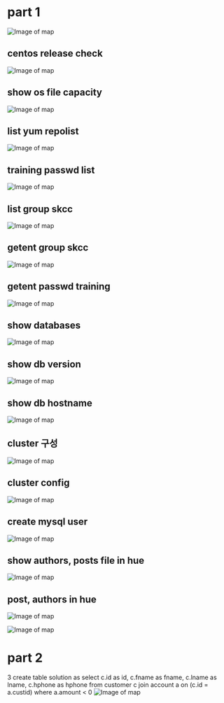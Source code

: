 # part 1 

![Image of map](/commands.PNG)

## centos release check
![Image of map](/centos%20release.PNG)

## show os file capacity
![Image of map](/show%20file%20capa.PNG)

## list yum repolist
![Image of map](/list%20yum%20repo%20list.PNG)

## training passwd list
![Image of map](/training%20passwd%20list.PNG)

## list group skcc
![Image of map](/list%20group%20skcc.PNG)

## getent group skcc
![Image of map](/getent%20group%20skcc.PNG)

## getent passwd training
![Image of map](/getent%20passwd%20training.PNG)

## show databases
![Image of map](/show%20databases.PNG)

## show db version
![Image of map](/show%20db%20version.PNG)

## show db hostname
![Image of map](/show%20db%20hostname.PNG)

## cluster 구성
![Image of map](/cluster%20구성.PNG)

## cluster config
![Image of map](/cluster%20db%20config.PNG)

## create mysql user
![Image of map](/create%20mysql%20user.PNG)

## show authors, posts file in hue
![Image of map](/authors%20in%20hue.PNG)

## post, authors in hue
![Image of map](/posts%20in%20hue.PNG)

![Image of map](/hive%20authors%20posts.PNG)







# part 2

3
create table solution as select c.id as id, c.fname as fname, c.lname as lname, c.hphone as hphone from customer c join account a on (c.id = a.custid) where a.amount < 0
![Image of map](/p3-2.PNG)
